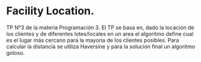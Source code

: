 # Facility Location. 
TP N°3 de la materia Programación 3. El TP se basa en, dado la locación de los clientes y de diferentes lotes/locales en un area el algoritmo define cual es el lugar más cercano para la mayoria de los clientes posibles. Para calcular la distancia se utiliza Haversine y para la solución final un algoritmo goloso.
